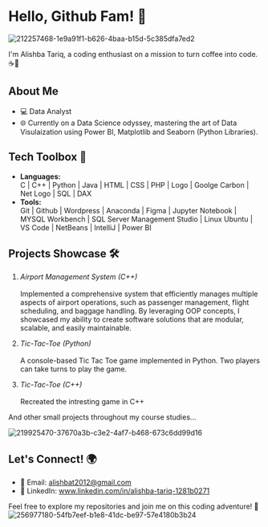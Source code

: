 # Hello, Github Fam! 👋
![212257468-1e9a91f1-b626-4baa-b15d-5c385dfa7ed2](https://github.com/AlishbaTariq-atk/AlishbaTariq-atk/assets/145316171/82c91bf9-831f-4d93-b573-cbaf7b0e35ef)

I'm Alishba Tariq, a coding enthusiast on a mission to turn coffee into code. ☕🚀

## About Me

- 💻 Data Analyst
- 🌐 Currently on a Data Science odyssey, mastering the art of Data Visulaization using Power BI, Matplotlib and Seaborn (Python Libraries).


## Tech Toolbox 🧰

- **Languages:**   <br> C | C++ | Python | Java | HTML | CSS | PHP | Logo | Goolge Carbon | Net Logo | SQL | DAX
- **Tools:**  <br>  Git | Github | Wordpress | Anaconda | Figma | Jupyter Notebook  | MYSQL Workbench |  SQL Server Management Studio | Linux Ubuntu | VS Code | NetBeans | IntelliJ | Power BI

## Projects Showcase 🛠️

 1. *Airport Management System (C++)*
      <br></br>
      Implemented a comprehensive system that efficiently manages multiple aspects of airport operations, such as passenger management, flight 
      scheduling, and baggage handling. By leveraging OOP concepts, I showcased my ability to create software solutions that are modular, scalable, and easily maintainable.

2. *Tic-Tac-Toe (Python)*
     <br></br>
     A console-based Tic Tac Toe game implemented in Python. Two players can take turns to play the game.

3. *Tic-Tac-Toe (C++)*
     <br></br>
     Recreated the intresting game in C++

And other small projects throughout my course studies...  

![219925470-37670a3b-c3e2-4af7-b468-673c6dd99d16](https://github.com/AlishbaTariq-atk/AlishbaTariq-atk/assets/145316171/cec4a665-28cb-472c-9d05-a5f93fb775c3)


## Let's Connect! 🌍

- 📧 Email: alishbat2012@gmail.com
- 🔗 LinkedIn: www.linkedin.com/in/alishba-tariq-1281b0271

Feel free to explore my repositories and join me on this coding adventure! 🚁
![256977180-54fb7eef-b1e8-41dc-be97-57e4180b3b24](https://github.com/AlishbaTariq-atk/AlishbaTariq-atk/assets/145316171/f24ed478-1b8f-415e-b5c4-cd588e1af30e)
